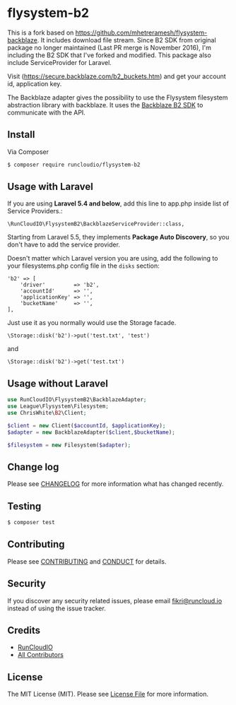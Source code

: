 # flysystem-b2

This is a fork based on https://github.com/mhetreramesh/flysystem-backblaze. It includes download file stream. Since B2 SDK from original package no longer maintained (Last PR merge is November 2016), I'm including the B2 SDK that I've forked and modified. This package also include ServiceProvider for Laravel.

Visit (https://secure.backblaze.com/b2_buckets.htm) and get your account id, application key.

The Backblaze adapter gives the possibility to use the Flysystem filesystem abstraction library with backblaze. It uses the [Backblaze B2 SDK](https://github.com/RunCloudIO/b2-sdk-php) to communicate with the API.

## Install

Via Composer

``` bash
$ composer require runcloudio/flysystem-b2
```

## Usage with Laravel


If you are using **Laravel 5.4 and below**, add this line to app.php inside list of Service Providers.:
```
\RunCloudIO\FlysystemB2\BackblazeServiceProvider::class,
```

Starting from Laravel 5.5, they implements **Package Auto Discovery**, so you don't have to add the service provider.

Doesn't matter which Laravel version you are using, add the following to your filesystems.php config file in the ```disks``` section:
```
'b2' => [
    'driver'         => 'b2',
    'accountId'      => '',
    'applicationKey' => '',
    'bucketName'     => '',
],
```

Just use it as you normally would use the Storage facade.
```
\Storage::disk('b2')->put('test.txt', 'test')
```
and
```
\Storage::disk('b2')->get('test.txt')
```


## Usage without Laravel

``` php
use RunCloudIO\FlysystemB2\BackblazeAdapter;
use League\Flysystem\Filesystem;
use ChrisWhite\B2\Client;

$client = new Client($accountId, $applicationKey);
$adapter = new BackblazeAdapter($client,$bucketName);

$filesystem = new Filesystem($adapter);
```

## Change log

Please see [CHANGELOG](CHANGELOG.md) for more information what has changed recently.

## Testing

``` bash
$ composer test
```

## Contributing

Please see [CONTRIBUTING](CONTRIBUTING.md) and [CONDUCT](CONDUCT.md) for details.

## Security

If you discover any security related issues, please email fikri@runcloud.io instead of using the issue tracker.

## Credits

- [RunCloudIO][link-author]
- [All Contributors][link-contributors]

## License

The MIT License (MIT). Please see [License File](LICENSE.md) for more information.

[ico-version]: https://img.shields.io/packagist/v/mhetreramesh/flysystem-backblaze.svg?style=flat-square
[ico-license]: https://img.shields.io/badge/license-MIT-brightgreen.svg?style=flat-square
[ico-travis]: https://img.shields.io/travis/gliterd/flysystem-backblaze/master.svg?style=flat-square
[ico-scrutinizer]: https://img.shields.io/scrutinizer/coverage/g/gliterd/flysystem-backblaze.svg?style=flat-square
[ico-code-quality]: https://img.shields.io/scrutinizer/g/gliterd/flysystem-backblaze.svg?style=flat-square
[ico-downloads]: https://img.shields.io/packagist/dt/mhetreramesh/flysystem-backblaze.svg?style=flat-square

[link-packagist]: https://packagist.org/packages/mhetreramesh/flysystem-backblaze
[link-travis]: https://travis-ci.org/gliterd/flysystem-backblaze
[link-scrutinizer]: https://scrutinizer-ci.com/g/gliterd/flysystem-backblaze/code-structure
[link-code-quality]: https://scrutinizer-ci.com/g/gliterd/flysystem-backblaze
[link-downloads]: https://packagist.org/packages/mhetreramesh/flysystem-backblaze
[link-author]: https://github.com/RunCloudIO
[link-contributors]: ../../contributors

